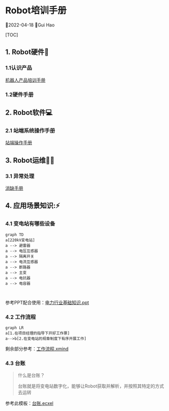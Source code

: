 # Robot培训手册

:date:2022-04-18	:boy:Gui Hao

[TOC]

## 1. Robot硬件:robot:

### 1.1认识产品

[机器人产品培训手册](https://www.aliyundrive.com/s/zbHFrzXLX94)

### 1.2硬件手册

## 2. Robot软件:computer:

### 2.1 站端系统操作手册

[站端操作手册](https://www.aliyundrive.com/s/9G92Yf9Nzjp)

## 3. Robot运维:man_mechanic:

### 3.1 异常处理

[消缺手册](https://www.aliyundrive.com/s/GkFST1YUNAn)

## 4. 应用场景知识:⚡

### 4.1 变电站有哪些设备

```mermaid
graph TD
a[220kV变电站]
a --> 避雷器
a --> 电压互感器
a --> 隔离开关
a --> 电流互感器
a --> 断路器
a --> 主变
a --> 电抗器
a --> 电容器



```

参考PPT配合使用：[电力行业基础知识.ppt](https://www.aliyundrive.com/s/39vjbNGhmcA)



### 4.2 工作流程

```mermaid
graph LR
a[1.在项目经理的指导下开好工作票]
a-->b[2.在变电站的规章制度下有序开展工作]

```

剩余部分参考：[工作流程.xmind](https://www.aliyundrive.com/s/qBYruNEuBpN)

### 4.3 台账

>   什么是台账？
>
>   台账就是将变电站数字化，能够让Robot获取并解析，并按照其特定的方式去运转

参考此模板：[台账.ecxel](https://www.aliyundrive.com/s/RG3sgzo4m1f)

